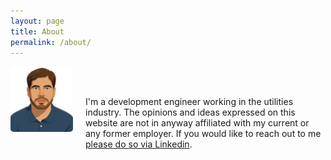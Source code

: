 ```yaml
---
layout: page
title: About
permalink: /about/
---
```


<style>
.about-container {
  display: flex;
  align-items: flex-start;
  gap: 20px;
}
.profile-image {
  width: 100px;
  height: auto;
  border-radius: 5px;
}
.about-text {
  flex: 1;
}
@media (max-width: 650px) {
  .about-container {
    flex-direction: column;
  }
}
</style>

<div class="about-container">
  <img src="/assets/img/me.png" alt="Michael Aebli" class="profile-image">
  <div class="about-text">
    <br/>
    <br/>
    <p>I'm a development engineer working in the utilities industry. The opinions and ideas expressed on this website are not in anyway affiliated with my current or any former employer. If you would like to reach out to me <a href="https://www.linkedin.com/in/aebli/">please do so via Linkedin</a>.</p>
  </div>
</div>
